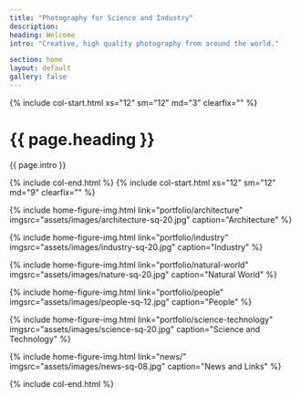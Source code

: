 ```yaml
---
title: "Photography for Science and Industry"
description: 
heading: Welcome
intro: "Creative, high quality photography from around the world."

section: home
layout: default
gallery: false
---
```


{% include col-start.html xs="12" sm="12" md="3" clearfix="" %}

<h1>{{ page.heading }}</h1>
<p>{{ page.intro }}</p>

{% include col-end.html %}
{% include col-start.html xs="12" sm="12" md="9" clearfix="" %}

{% include home-figure-img.html link="portfolio/architecture" imgsrc="assets/images/architecture-sq-20.jpg" caption="Architecture" %}

{% include home-figure-img.html link="portfolio/industry" imgsrc="assets/images/industry-sq-20.jpg" caption="Industry" %}

{% include home-figure-img.html link="portfolio/natural-world" imgsrc="assets/images/nature-sq-20.jpg" caption="Natural World" %}

{% include home-figure-img.html link="portfolio/people" imgsrc="assets/images/people-sq-12.jpg" caption="People" %}

{% include home-figure-img.html link="portfolio/science-technology" imgsrc="assets/images/science-sq-20.jpg" caption="Science and Technology" %}

{% include home-figure-img.html link="news/" imgsrc="assets/images/news-sq-08.jpg" caption="News and Links" %}

{% include col-end.html %}
